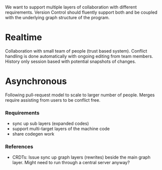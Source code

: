 We want to support multiple layers of collaboration with different requirements. Version Control should fluently support both and be coupled with the underlying graph structure of the program.

# Realtime
Collaboration with small team of people (trust based system). Conflict handling is done automatically with ongoing editing from team members.
History only session based with potential snapshots of changes.

# Asynchronous
Following pull-request model to scale to larger number of people. Merges require assisting from users to be conflict free.

### Requirements
- sync up sub layers (expanded codes)
- support multi-target layers of the machine code
- share codegen work

### References
- CRDTs: Issue sync up graph layers (rewrites) beside the main graph layer. Might need to run through a central server anyway?

